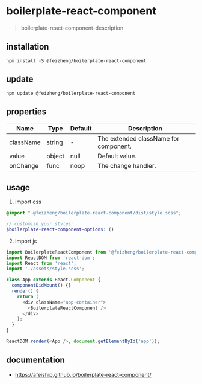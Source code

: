 # boilerplate-react-component
> boilerplate-react-component-description

## installation
```shell
npm install -S @feizheng/boilerplate-react-component
```

## update
```shell
npm update @feizheng/boilerplate-react-component
```

## properties
| Name      | Type   | Default | Description                           |
| --------- | ------ | ------- | ------------------------------------- |
| className | string | -       | The extended className for component. |
| value     | object | null    | Default value.                        |
| onChange  | func   | noop    | The change handler.                   |


## usage
1. import css
  ```scss
  @import "~@feizheng/boilerplate-react-component/dist/style.scss";

  // customize your styles:
  $boilerplate-react-component-options: ()
  ```
2. import js
  ```js
  import BoilerplateReactComponent from '@feizheng/boilerplate-react-component';
  import ReactDOM from 'react-dom';
  import React from 'react';
  import './assets/style.scss';

  class App extends React.Component {
    componentDidMount() {}
    render() {
      return (
        <div className="app-container">
          <BoilerplateReactComponent />
        </div>
      );
    }
  }

  ReactDOM.render(<App />, document.getElementById('app'));

  ```

## documentation
- https://afeiship.github.io/boilerplate-react-component/

